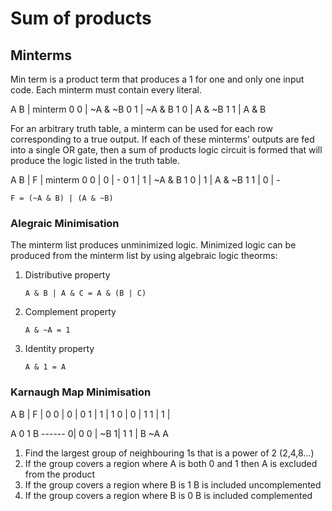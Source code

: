 # Sum of products

## Minterms

Min term is a product term that produces a 1 for one and only one input code. Each minterm must contain every literal.

A B | minterm
0 0 | ~A & ~B
0 1 | ~A & B
1 0 | A & ~B
1 1 | A & B

For an arbitrary truth table, a minterm can be used for each row corresponding to a true output. If
each of these minterms’ outputs are fed into a single OR gate, then a sum of products logic circuit is
formed that will produce the logic listed in the truth table.

A B | F | minterm
0 0 | 0 | -
0 1 | 1 | ~A & B
1 0 | 1 | A & ~B
1 1 | 0 | -

`F = (~A & B) | (A & ~B)`

### Alegraic Minimisation

The minterm list produces unminimized logic. Minimized logic can be produced from the minterm list by using algebraic logic theorms:

1. Distributive property

   `A & B | A & C = A & (B | C)`

2. Complement property

   `A & ~A = 1`

3. Identity property

   `A & 1 = A`

### Karnaugh Map Minimisation

A B | F |
0 0 | 0 |
0 1 | 1 |
1 0 | 0 |
1 1 | 1 |

A 0 1
B ------
0| 0 0 | ~B
1| 1 1 | B
~A A

1. Find the largest group of neighbouring 1s that is a power of 2 (2,4,8...)
2. If the group covers a region where A is both 0 and 1 then A is excluded from the product
3. If the group covers a region where B is 1 B is included uncomplemented
4. If the group covers a region where B is 0 B is included complemented

